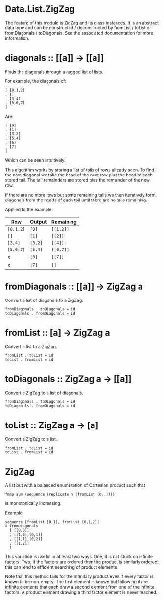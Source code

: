 # Data.List.ZigZag

The feature of this module is ZigZag and its class instances. It is an
abstract data type and can be constructed / deconstructed by
fromList / toList or fromDiagonals / toDiagonals. See the associated
documentation for more information.

# diagonals :: [[a]] -> [[a]]

Finds the diagonals through a ragged list of lists.

For example, the diagonals of:

    [ [0,1,2]
    , []
    , [3,4]
    , [5,6,7]
    ]

Are:

    [ [0]
    , [1]
    , [3,2]
    , [5,4]
    , [6]
    , [7]
    ]
 
Which can be seen intuitively.

This algorithm works by storing a list of tails of rows already seen. To
find the next diagonal we take the head of the next row plus the head of
each stored tail. The tail remainders are stored plus the remainder of
the new row.

If there are no more rows but some remaining tails we then iteratively
form diagonals from the heads of each tail until there are no tails
remaining.

Applied to the example:

| Row       | Output   | Remaining   |
|-----------|----------|-------------|
| `[0,1,2]` | `[0]`    | `[[1,2]]`   |
| `[]`      | `[1]`    | `[[2]]`     |
| `[3,4]`   | `[3,2]`  | `[[4]]`     |
| `[5,6,7]` | `[5,4]`  | `[[6,7]]`   |
| x         | `[6]`    | `[[7]]`     |
| x         | `[7]`    | `[]`        |

# fromDiagonals :: [[a]] -> ZigZag a

Convert a list of diagonals to a ZigZag.

    fromDiagonals . toDiagonals = id
    toDiagonals . fromDiagonals = id

# fromList :: [a] -> ZigZag a

Convert a list to a ZigZag.

    fromList . toList = id
    toList . fromList = id

# toDiagonals :: ZigZag a -> [[a]]

Convert a ZigZag to a list of diagonals.

    fromDiagonals . toDiagonals = id
    toDiagonals . fromDiagonals = id

# toList :: ZigZag a -> [a]

Convert a ZigZag to a list.

    fromList . toList = id
    toList . fromList = id

# ZigZag

A list but with a balanced enumeration of Cartesian product such that

    fmap sum (sequence (replicate n (fromList [0..])))
 
is monotonically increasing.

Example:

    sequence [fromList [0,1], fromList [0,1,2]]
    = fromDiagonals
      [ [[0,0]]
      , [[1,0],[0,1]]
      , [[1,1],[0,2]]
      , [[1,2]]
      ]
 
This variation is useful in at least two ways. One, it is not stuck on
infinite factors. Two, if the factors are ordered then the product is
similarly ordered; this can lend to efficient searching of product
elements.

Note that this method fails for the infinitary product even if every
factor is known to be non-empty. The first element is known but
following it are infinite elements that each draw a second element from
one of the infinite factors. A product element drawing a third factor
element is never reached.
